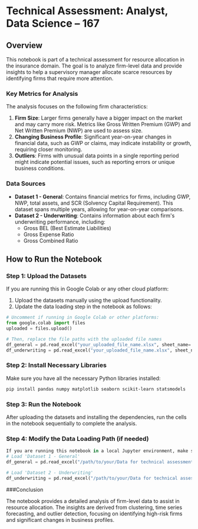 # Technical Assessment: Analyst, Data Science – 167

## Overview
This notebook is part of a technical assessment for resource allocation in the insurance domain. The goal is to analyze firm-level data and provide insights to help a supervisory manager allocate scarce resources by identifying firms that require more attention.

### Key Metrics for Analysis
The analysis focuses on the following firm characteristics:
1. **Firm Size**: Larger firms generally have a bigger impact on the market and may carry more risk. Metrics like Gross Written Premium (GWP) and Net Written Premium (NWP) are used to assess size.
2. **Changing Business Profile**: Significant year-on-year changes in financial data, such as GWP or claims, may indicate instability or growth, requiring closer monitoring.
3. **Outliers**: Firms with unusual data points in a single reporting period might indicate potential issues, such as reporting errors or unique business conditions.

### Data Sources
- **Dataset 1 - General**: Contains financial metrics for firms, including GWP, NWP, total assets, and SCR (Solvency Capital Requirement). This dataset spans multiple years, allowing for year-on-year comparisons.
- **Dataset 2 - Underwriting**: Contains information about each firm's underwriting performance, including:
  - Gross BEL (Best Estimate Liabilities)
  - Gross Expense Ratio
  - Gross Combined Ratio

## How to Run the Notebook

### Step 1: Upload the Datasets

If you are running this in Google Colab or any other cloud platform:
1. Upload the datasets manually using the upload functionality.
2. Update the data loading step in the notebook as follows:

```python
# Uncomment if running in Google Colab or other platforms:
from google.colab import files
uploaded = files.upload()

# Then, replace the file paths with the uploaded file names
df_general = pd.read_excel("your_uploaded_file_name.xlsx", sheet_name='Dataset 1 - General')
df_underwriting = pd.read_excel("your_uploaded_file_name.xlsx", sheet_name='Dataset 2 - Underwriting')
```
### Step 2: Install Necessary Libraries

Make sure you have all the necessary Python libraries installed:
```sh
pip install pandas numpy matplotlib seaborn scikit-learn statsmodels
```

### Step 3: Run the Notebook

After uploading the datasets and installing the dependencies, run the cells in the notebook sequentially to complete the analysis.
### Step 4: Modify the Data Loading Path (if needed)

```python
If you are running this notebook in a local Jupyter environment, make sure the paths to the datasets are correct in the following step:
# Load 'Dataset 1 - General'
df_general = pd.read_excel("/path/to/your/Data for technical assessment.xlsx", sheet_name='Dataset 1 - General')

# Load 'Dataset 2 - Underwriting'
df_underwriting = pd.read_excel("/path/to/your/Data for technical assessment.xlsx", sheet_name='Dataset 2 - Underwriting')
```

###Conclusion

The notebook provides a detailed analysis of firm-level data to assist in resource allocation. The insights are derived from clustering, time series forecasting,
and outlier detection, focusing on identifying high-risk firms and significant changes in business profiles.
